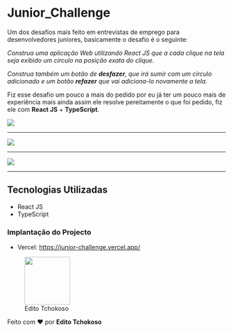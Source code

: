 # Junior_Challenge
Um dos desafios mais feito em entrevistas de emprego para desenvolvedores juniores, basicamente o desafio é o seguinte: 

*Construa uma aplicação Web utilizando React JS que a cada clique na tela seja exibido um círculo na posição exata do clique.*

*Construa também um botão de **desfazer**, que irá sumir com um círculo adicionado e um botão **refazer** que vai adiciona-lo novamente a tela.*

Fiz esse desafio um pouco a mais do pedido por eu já ter um pouco mais de experiência mais ainda assim ele resolve pereitamente o que foi pedido, fiz ele com **React JS** + **TypeScript**.

<img src='./src/assets/1.png'>

***

<img src='./src/assets/2.png'>

***

<img src='./src/assets/3.png'>

***

## Tecnologias Utilizadas
- React JS
- TypeScript

### Implantação do Projecto
- Vercel: https://junior-challenge.vercel.app/

<figure>
    <img src='./src/assets/Profile picture.png' width='105' height='110'>
    <figcaption>Edito Tchokoso</figcaption>
</figure>

Feito com ❤ por **Edito Tchokoso**
